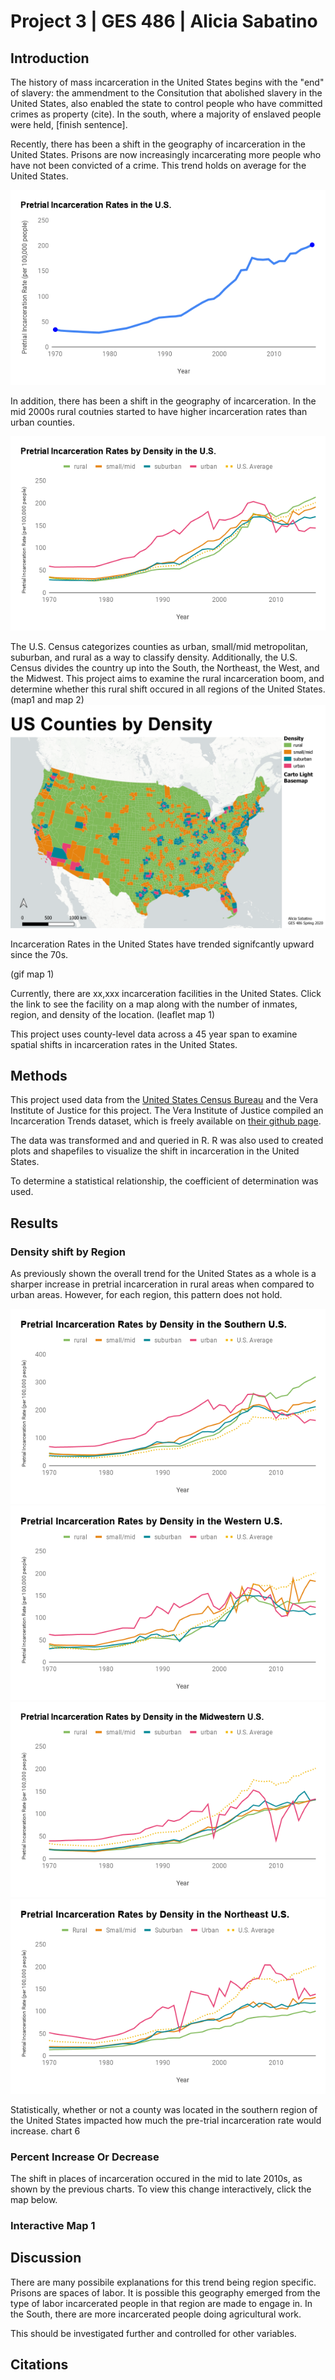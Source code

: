 # Project 3 | GES 486 | Alicia Sabatino

## Introduction
The history of mass incarceration in the United States begins with the "end" of slavery: the ammendment to the Consitution that abolished slavery in the United States, also enabled the state to control people who have committed crimes as property (cite). In the south, where a majority of enslaved people were held, [finish sentence]. 

Recently, there has been a shift in the geography of incarceration in the United States. Prisons are now increasingly incarcerating more people who have not been convicted of a crime. This trend holds on average for the United States.

<img src="ChartUSonly.png"/>

In addition, there has been a shift in the geography of incarceration. In the mid 2000s rural coutnies started to have higher incarceration rates than urban counties.

<img src="ChartUS.png"/>

The U.S. Census categorizes counties as urban, small/mid metropolitan, suburban, and rural as a way to classify density. Additionally, the U.S. Census divides the country up into the South, the Northeast, the West, and the Midwest. This project aims to examine the rural incarceration boom, and determine whether this rural shift occured in all regions of the United States.
(map1 and map 2)
<img src="densitymap.png"/>

Incarceration Rates in the United States have trended signifcantly upward since the 70s.

(gif map 1)

Currently, there are xx,xxx incarceration facilities in the United States. Click the link to see the facility on a map along with the number of inmates, region, and density of the location.
(leaflet map 1)

This project uses county-level data across a 45 year span to examine spatial shifts in incarceration rates in the United States.

## Methods
This project used data from the [United States Census Bureau](https://www.census.gov/developers/) and the Vera Institute of Justice for this project. The Vera Institute of Justice compiled an Incarceration Trends dataset, which is freely available on [their github page](https://github.com/vera-institute/incarceration_trends).  

The data was transformed and and queried in R. R was also used to created plots and shapefiles to visualize the shift in incarceration in the United States. 

To determine a statistical relationship, the coefficient of determination was used. 

## Results
### Density shift by Region
As previously shown the overall trend for the United States as a whole is a sharper increase in pretrial incarceration in rural areas when compared to urban areas. However, for each region, this pattern does not hold.

<img src="ChartSouth.png"/>
<img src="ChartWest.png"/>
<img src="ChartMidwest.png"/>
<img src="ChartNortheast.png"/>

Statistically, whether or not a county was located in the southern region of the United States impacted how much the pre-trial incarceration rate would increase. 
chart 6

### Percent Increase Or Decrease

The shift in places of incarceration occured in the mid to late 2010s, as shown by the previous charts. To view this change interactively, click the  map below.

### Interactive Map 1

## Discussion

There are many possibile explanations for this trend being region specific. Prisons are spaces of labor. It is possible this geography emerged from the type of labor incarcerated people in that region are made to engage in. In the South, there are more incarcerated people doing agricultural work. 

This should be investigated further and controlled for other variables. 

## Citations
